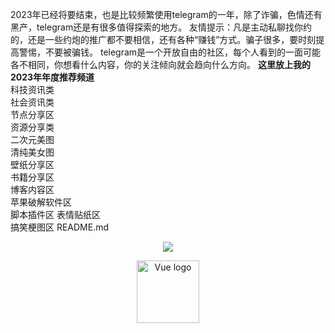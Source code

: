 2023年已经将要结束，也是比较频繁使用telegram的一年，除了诈骗，色情还有黑产，telegram还是有很多值得探索的地方。
友情提示：凡是主动私聊找你约的，还是一些约炮的推广都不要相信，还有各种“赚钱”方式。骗子很多，要时刻提高警惕，不要被骗钱。
telegram是一个开放自由的社区，每个人看到的一面可能各不相同，你想看什么内容，你的关注倾向就会趋向什么方向。
**这里放上我的2023年年度推荐频道**  
科技资讯类  
社会资讯类  
节点分享区  
资源分享类  
二次元美图  
清纯美女图  
壁纸分享区  
书籍分享区  
博客内容区  
苹果破解软件区  
脚本插件区
表情贴纸区  
搞笑梗图区
README.md
<div align="center">
    <img src="https://metrics.lecoq.io/sun0225SUN?template=classic&config.timezone=Asia%2FShanghai">
</div>
<p align="center">
    <a href="https://vuejs.org" target="_blank">
        <img width="100" src="[https://vuejs.org/images/logo.png](https://img.shields.io/discourse/topics
)https://img.shields.io/discourse/topics
" alt="Vue logo">
    </a>
</p>
